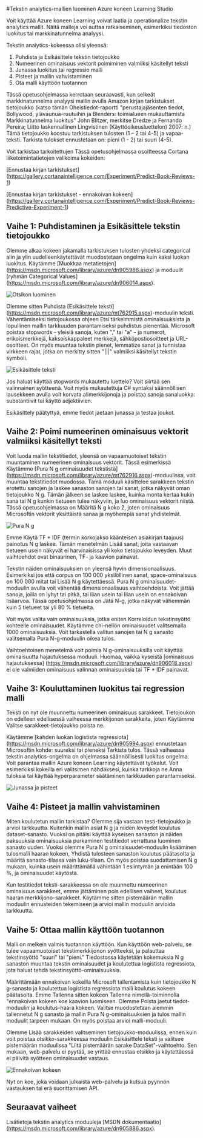 <properties
    pageTitle="Tekstin analytics-mallien luominen Azure koneen Learning Studio | Microsoft Azure"
    description="Luominen tekstin analytics-mallien Azure koneen Learning Studiossa käyttämällä moduulit tekstiä esikäsittely, N g tai ominaisuus hajautuksessa"
    services="machine-learning"
    documentationCenter=""
    authors="rastala"
    manager="jhubbard"
    editor=""/>

<tags
    ms.service="machine-learning"
    ms.workload="data-services"
    ms.tgt_pltfrm="na"
    ms.devlang="na"
    ms.topic="article"
    ms.date="09/06/2016"
    ms.author="roastala" />


#<a name="create-text-analytics-models-in-azure-machine-learning-studio"></a>Tekstin analytics-mallien luominen Azure koneen Learning Studio

Voit käyttää Azure koneen Learning voivat laatia ja operationalize tekstin analytics mallit. Näitä malleja voi auttaa ratkaiseminen, esimerkiksi tiedoston luokitus tai markkinatunnelma analyysi.

Tekstin analytics-kokeessa olisi yleensä:

 1. Puhdista ja Esikäsittele tekstin tietojoukko
 2. Numeerinen ominaisuus vektorit poimiminen valmiiksi käsitellyt teksti
 3. Junassa luokitus tai regressio malli
 4. Pisteet ja mallin vahvistaminen
 5. Ota malli käyttöön tuotannon

Tässä opetusohjelmassa kerrotaan seuraavasti, kun selkeät markkinatunnelma analyysi mallin avulla Amazon kirjan tarkistukset tietojoukko (katso tämän Oheistiedot-raportti "perustajajäsenten tiedot, Bollywood, ylävaunua-ruutuihin ja Blenders: toimialueen mukauttamista Markkinatunnelma luokitus" John Blitzer, merkitse Dredze ja Fernando Pereira; Liitto laskennallinen Lingvistinen (Käyttöoikeusluettelon) 2007: n.) Tämä tietojoukko koostuu tarkistuksen tulosten (1 – 2 tai 4-5) ja vapaa-teksti. Tarkista tulokset ennustetaan on: pieni (1 - 2) tai suuri (4-5).

Voit tarkistaa tarkoitettujen Tässä opetusohjelmassa osoitteessa Cortana liiketoimintatietojen valikoima kokeiden:

[Ennustaa kirjan tarkistukset] (https://gallery.cortanaintelligence.com/Experiment/Predict-Book-Reviews-1)

[Ennustaa kirjan tarkistukset - ennakoivan kokeen] (https://gallery.cortanaintelligence.com/Experiment/Predict-Book-Reviews-Predictive-Experiment-1)

## <a name="step-1-clean-and-preprocess-text-dataset"></a>Vaihe 1: Puhdistaminen ja Esikäsittele tekstin tietojoukko

Olemme alkaa kokeen jakamalla tarkistuksen tulosten yhdeksi categorical alin ja ylin uudelleenkäytettävät muodostetaan ongelma kuin kaksi luokan luokitus. Käytämme [Muokkaa metatietojen] (https://msdn.microsoft.com/library/azure/dn905986.aspx) ja moduulit [ryhmän Categorical Values] (https://msdn.microsoft.com/library/azure/dn906014.aspx).

![Otsikon luominen](./media/machine-learning-text-analytics-module-tutorial/create-label.png)

Olemme sitten Puhdista [Esikäsittele teksti] (https://msdn.microsoft.com/library/azure/mt762915.aspx)-moduulin teksti. Vähentämiseksi tietojoukossa ohjeen Etsi tärkeimmistä ominaisuuksista ja lopullinen mallin tarkkuuden parantamiseksi puhdistus pienentää. Microsoft poistaa stopwords - yleisiä sanoja, kuten "," tai "a" - ja numerot, erikoismerkkejä, kaksoiskappaleet merkkejä, sähköpostiosoitteet ja URL-osoitteet. On myös muuntaa tekstin pienet, lemmatize sanat ja tunnistaa virkkeen rajat, jotka on merkitty sitten "|||" valmiiksi käsitellyt tekstin symboli.

![Esikäsittele teksti](./media/machine-learning-text-analytics-module-tutorial/preprocess-text.png)

Jos haluat käyttää stopwords mukautettu luettelo? Voit siirtää sen valinnainen syötteenä. Voit myös mukautettuja C# syntaksi säännöllisen lausekkeen avulla voit korvata alimerkkijonoja ja poistaa sanoja sanaluokka: substantiivit tai käyttö adjektiivien.

Esikäsittely päätyttyä, emme tiedot jaetaan junassa ja testaa joukot.

## <a name="step-2-extract-numeric-feature-vectors-from-pre-processed-text"></a>Vaihe 2: Poimi numeerinen ominaisuus vektorit valmiiksi käsitellyt teksti

Voit luoda mallin tekstitiedot, yleensä on vapaamuotoiset tekstin muuntaminen numeerinen ominaisuus vektorit. Tässä esimerkissä Käytämme [Pura N g ominaisuudet tekstistä] (https://msdn.microsoft.com/library/azure/mt762916.aspx)-moduulissa, voit muuntaa tekstitiedot muodossa. Tämä moduuli käsittelee sarakkeen tekstin erotettu sanojen ja laskee sanaston sanojen tai sanat, jotka näkyvät oman tietojoukko N g. Tämän jälkeen se laskee laskee, kuinka monta kertaa kukin sana tai N g kunkin tietueen tulee näkyviin, ja luo ominaisuus vektorit niistä. Tässä opetusohjelmassa on Määritä N g koko 2, joten ominaisuus Microsoftin vektorit yksittäistä sanaa ja myöhempiä sanat yhdistelmät.

![Pura N g](./media/machine-learning-text-analytics-module-tutorial/extract-ngrams.png)

Emme Käytä TF * IDF (termin korkojakso käänteisen asiakirjan taajuus) painotus N g laskee. Tämän menetelmän Lisää sanat, joita vastaavan tietueen usein näkyvät ei harvinaisissa yli koko tietojoukko leveyden. Muut vaihtoehdot ovat binaarinen, TF- ja kaavion painavat.

Tekstin näiden ominaisuuksien on yleensä hyvin dimensionaalisuus. Esimerkiksi jos että corpus on 100 000 yksilöllinen sanat, space-ominaisuus on 100 000 mitat tai Lisää N g käytettäessä. Pura N g ominaisuudet-moduulin avulla voit vähentää dimensionaalisuus vaihtoehdoista. Voit jättää sanoja, joilla on lyhyt tai pitkä, tai liian usein tai liian usein on ennakoivan lisäarvoa. Tässä opetusohjelmassa on Jätä N-g, jotka näkyvät vähemmän kuin 5 tietueet tai yli 80 % tietueita.

Voit myös valita vain ominaisuuksia, jotka eniten Korreloidun tekstinsyöttö kohteelle ominaisuudet. Käytämme chi-neliön ominaisuudet valitsemalla 1000 ominaisuuksia. Voit tarkastella valitun sanojen tai N g sanasto valitsemalla Pura N-g-moduulin oikea tulos.

Vaihtoehtoinen menetelmä voit poimia N g-ominaisuuksilla voit käyttää ominaisuutta hajautuksessa moduuli. Huomaa, vaikka kyseistä [ominaisuus hajautuksessa] (https://msdn.microsoft.com/library/azure/dn906018.aspx) ei ole valmiiden ominaisuus valinnan ominaisuuksia tai TF * IDF painavat.

## <a name="step-3-train-classification-or-regression-model"></a>Vaihe 3: Kouluttaminen luokitus tai regression malli

Teksti on nyt ole muunnettu numeerinen ominaisuus sarakkeet. Tietojoukon on edelleen edellisessä vaiheessa merkkijonon sarakkeita, joten Käytämme Valitse sarakkeet-tietojoukko poista ne.

Käytämme [kahden luokan logistista regressiota] (https://msdn.microsoft.com/library/azure/dn905994.aspx) ennustetaan Microsoftin kohde: suureksi tai pieneksi Tarkista tulos. Tässä vaiheessa tekstin analytics-ongelma on ohjelmassa säännöllisesti luokitus ongelma. Voit parantaa mallin Azure koneen Learning käytettävät työkalut. Voit esimerkiksi kokeilla eri valitsimen nähdäksesi, kuinka tarkkoja ne Anna tuloksia tai käyttää hyperparameter säätäminen tarkkuuden parantamiseksi.

![Junassa ja pisteet](./media/machine-learning-text-analytics-module-tutorial/scoring-text.png)

## <a name="step-4-score-and-validate-the-model"></a>Vaihe 4: Pisteet ja mallin vahvistaminen

Miten koulutetun mallin tarkistaa? Olemme sija vastaan testi-tietojoukko ja arvioi tarkkuutta. Kuitenkin mallin asiat N g ja niiden leveydet koulutus dataset-sanasto. Vuoksi on pitäisi käyttää kyseisen sanaston ja näiden paksuuksia ominaisuuksia purkaminen testitiedot verrattuna luominen sanasto uuden. Vuoksi olemme Pura N g ominaisuudet-moduulin lisääminen tulosmalli haaran kokeen, Yhdistä tulosteen sanaston koulutus päätasolta ja määritä sanasto-tilassa vain luku-tilaan. On myös poistaa suodattamisen N g mukaan, kuinka usein määrittämällä vähintään 1 esiintymän ja enintään 100 %, ja ominaisuudet käytöstä.

Kun testitiedot teksti-sarakkeessa on ole muunnettu numeerinen ominaisuus sarakkeet, emme jättäminen pois edellisen vaiheet, koulutus haaran merkkijono-sarakkeet. Käytämme sitten pistemäärän mallin moduulin ennusteiden tekemiseen ja arvioi mallin moduulin arvioida tarkkuutta.

## <a name="step-5-deploy-the-model-to-production"></a>Vaihe 5: Ottaa mallin käyttöön tuotannon

Malli on melkein valmis tuotannon käyttöön. Kun käyttöön web-palvelu, se tulee vapaamuotoiset tekstimerkkijonon syötteeksi, ja palauttaa tekstinsyöttö "suuri" tai "pieni." Tiedostossa käytetään kokemuksia N g sanaston muuntaa tekstin ominaisuudet ja koulutettua logistista regressiota, jota haluat tehdä tekstinsyöttö-ominaisuuksia. 

Määrittämään ennakoivan kokeilla Microsoft tallentamista kuin tietojoukko N g-sanasto ja koulutettua logistista regressiota malli koulutus kokeen päätasolta. Emme Tallenna sitten kokeen Tallenna nimellä-toiminnolla "ennakoivan kokeen koe kaavion luomiseen. Olemme Poista jaetut tiedot-moduulin ja koulutus-haara kokeen. Valitse muodostetaan aiemmin tallennetut N g sanasto ja mallin Pura N g-ominaisuuksien ja tulos mallin moduulit tarpeen mukaan. On myös poistaa arvioi malli-moduuli.

Olemme Lisää sarakkeiden valitseminen tietojoukko-moduulissa, ennen kuin voit poistaa otsikko-sarakkeessa moduulin Esikäsittele teksti ja valitsee pistemäärän moduulissa "Liitä pistemäärän sarake DataSet"-vaihtoehto. Sen mukaan, web-palvelu ei pyytää, se yrittää ennustaa otsikko ja käytettäessä ei päivitä syötteen ominaisuudet vastaus.

![Ennakoivan kokeen](./media/machine-learning-text-analytics-module-tutorial/predictive-text.png)

Nyt on koe, joka voidaan julkaista web-palvelu ja kutsua pyynnön vastauksen tai erä suorittamisen API.

## <a name="next-steps"></a>Seuraavat vaiheet

Lisätietoja tekstin analytics moduuleja [MSDN dokumentaatio] (https://msdn.microsoft.com/library/azure/dn905886.aspx).
